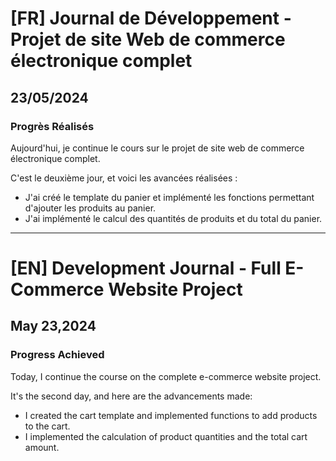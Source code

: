 # [FR] Journal de Développement - Projet de site Web de commerce électronique complet

## 23/05/2024

### Progrès Réalisés

Aujourd'hui, je continue le cours sur le projet de site web de commerce électronique complet.

C'est le deuxième jour, et voici les avancées réalisées :

- J'ai créé le template du panier et implémenté les fonctions permettant d'ajouter les produits au panier.
- J'ai implémenté le calcul des quantités de produits et du total du panier.

---

# [EN] Development Journal - Full E-Commerce Website Project

## May 23,2024

### Progress Achieved

Today, I continue the course on the complete e-commerce website project.

It's the second day, and here are the advancements made:

- I created the cart template and implemented functions to add products to the cart.
- I implemented the calculation of product quantities and the total cart amount.
